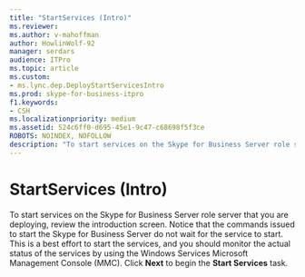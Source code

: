 ```yaml
---
title: "StartServices (Intro)"
ms.reviewer: 
ms.author: v-mahoffman
author: HowlinWolf-92
manager: serdars
audience: ITPro
ms.topic: article
ms.custom:
- ms.lync.dep.DeployStartServicesIntro
ms.prod: skype-for-business-itpro
f1.keywords:
- CSH
ms.localizationpriority: medium
ms.assetid: 524c6ff0-d695-45e1-9c47-c68698f5f3ce
ROBOTS: NOINDEX, NOFOLLOW
description: "To start services on the Skype for Business Server role server that you are deploying, review the introduction screen. Notice that the commands issued to start the Skype for Business Server do not wait for the service to start. This is a best effort to start the services, and you should monitor the actual status of the services by using the Windows Services Microsoft Management Console (MMC). Click Next to begin the Start Services task."
---
```


# StartServices (Intro)
 
To start services on the Skype for Business Server role server that you are deploying, review the introduction screen. Notice that the commands issued to start the Skype for Business Server do not wait for the service to start. This is a best effort to start the services, and you should monitor the actual status of the services by using the Windows Services Microsoft Management Console (MMC). Click **Next** to begin the **Start Services** task.
  

